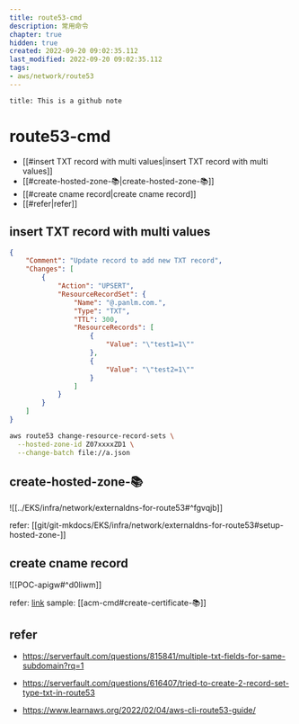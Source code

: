 ```yaml
---
title: route53-cmd
description: 常用命令 
chapter: true
hidden: true
created: 2022-09-20 09:02:35.112
last_modified: 2022-09-20 09:02:35.112
tags: 
- aws/network/route53 
---
```


```ad-attention
title: This is a github note

```

# route53-cmd

- [[#insert TXT record with multi values|insert TXT record with multi values]]
- [[#create-hosted-zone-📚|create-hosted-zone-📚]]
- [[#create cname record|create cname record]]
- [[#refer|refer]]


## insert TXT record with multi values

```json
{
    "Comment": "Update record to add new TXT record",
    "Changes": [
        {
            "Action": "UPSERT",
            "ResourceRecordSet": {
                "Name": "@.panlm.com.",
                "Type": "TXT",
                "TTL": 300,
                "ResourceRecords": [
                    {
                        "Value": "\"test1=1\""
                    },
                    {
                        "Value": "\"test2=1\""
                    }
                ]
            }
        }
    ]
}
```

```sh
aws route53 change-resource-record-sets \
  --hosted-zone-id Z07xxxxZD1 \
  --change-batch file://a.json

```

## create-hosted-zone-📚

![[../EKS/infra/network/externaldns-for-route53#^fgvqjb]]

refer: [[git/git-mkdocs/EKS/infra/network/externaldns-for-route53#setup-hosted-zone-]]

## create cname record

![[POC-apigw#^d0liwm]]

refer: [link](https://repost.aws/knowledge-center/simple-resource-record-route53-cli) 
sample: [[acm-cmd#create-certificate-📚]]

## refer

- https://serverfault.com/questions/815841/multiple-txt-fields-for-same-subdomain?rq=1
- https://serverfault.com/questions/616407/tried-to-create-2-record-set-type-txt-in-route53

- https://www.learnaws.org/2022/02/04/aws-cli-route53-guide/




